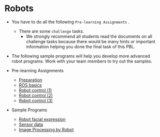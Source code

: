 # Robots

- You have to do all the following `Pre-learning Assignments` .
  - There are some `challenge` tasks.
    - We strongly recommend all students read the documents on all challenge tasks because there would be many hints or important information helping you done the final task of this PBL.
- The following sample programs will help you develop more advanced robot programs. Work with your team members to try out the samples.

- Pre-learning Assignments
  - [Preparation](preparation/preparation.md)
  - [ROS basics](basics/basics_01.md)
  - [Robot control (1)](robot_control/robot_control_01.md)
  - [Robot control (2)](robot_control/robot_control_02.md)
  - [Robot control (3)](robot_control/robot_control_03.md)

- Sample Programs
  - [Robot facial expression](robot_facial_expression/robot_facial_expression.md)
  - [Sensor data](sensor_data/sensor_data_01.md)
  - [Image Processing by Robot](sensor_data/sensor_data_02.md)
